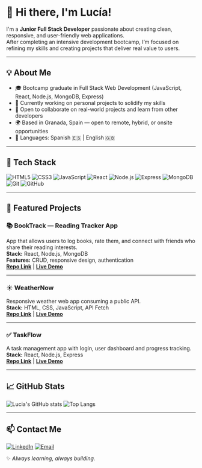 # 👋 Hi there, I'm Lucía!  

I'm a **Junior Full Stack Developer** passionate about creating clean, responsive, and user-friendly web applications.  
After completing an intensive development bootcamp, I’m focused on refining my skills and creating projects that deliver real value to users.

---

## 💡 About Me
- 🎓 Bootcamp graduate in Full Stack Web Development (JavaScript, React, Node.js, MongoDB, Express)
- 🌱 Currently working on personal projects to solidify my skills
- 🚀 Open to collaborate on real-world projects and learn from other developers
- 🌍 Based in Granada, Spain — open to remote, hybrid, or onsite opportunities
- 💬 Languages: Spanish 🇪🇸 | English 🇬🇧

---

## 🧠 Tech Stack
![HTML5](https://img.shields.io/badge/-HTML5-E34F26?logo=html5&logoColor=white)
![CSS3](https://img.shields.io/badge/-CSS3-1572B6?logo=css3)
![JavaScript](https://img.shields.io/badge/-JavaScript-F7DF1E?logo=javascript&logoColor=black)
![React](https://img.shields.io/badge/-React-61DAFB?logo=react&logoColor=black)
![Node.js](https://img.shields.io/badge/-Node.js-339933?logo=node.js&logoColor=white)
![Express](https://img.shields.io/badge/-Express-000000?logo=express&logoColor=white)
![MongoDB](https://img.shields.io/badge/-MongoDB-47A248?logo=mongodb&logoColor=white)
![Git](https://img.shields.io/badge/-Git-F05032?logo=git&logoColor=white)
![GitHub](https://img.shields.io/badge/-GitHub-181717?logo=github&logoColor=white)

---

## 🧩 Featured Projects

### 📚 BookTrack — Reading Tracker App
App that allows users to log books, rate them, and connect with friends who share their reading interests.  
**Stack:** React, Node.js, MongoDB  
**Features:** CRUD, responsive design, authentication  
**[Repo Link](#)** | **[Live Demo](#)**

---

### ☀️ WeatherNow
Responsive weather web app consuming a public API.  
**Stack:** HTML, CSS, JavaScript, API Fetch  
**[Repo Link](#)** | **[Live Demo](#)**

---

### ✅ TaskFlow
A task management app with login, user dashboard and progress tracking.  
**Stack:** React, Node.js, Express  
**[Repo Link](#)** | **[Live Demo](#)**

---

## 📈 GitHub Stats
![Lucia's GitHub stats](https://github-readme-stats.vercel.app/api?username=lucia-codes&show_icons=true&theme=react)
![Top Langs](https://github-readme-stats.vercel.app/api/top-langs/?username=lucia-codes&layout=compact&theme=react)

---

## 📫 Contact Me
[![LinkedIn](https://img.shields.io/badge/LinkedIn-Lucía-blue?logo=linkedin&logoColor=white)](https://www.linkedin.com/in/tu-perfil)
[![Email](https://img.shields.io/badge/Email-tuemail@gmail.com-red?logo=gmail&logoColor=white)](mailto:tuemail@gmail.com)

✨ *Always learning, always building.*

